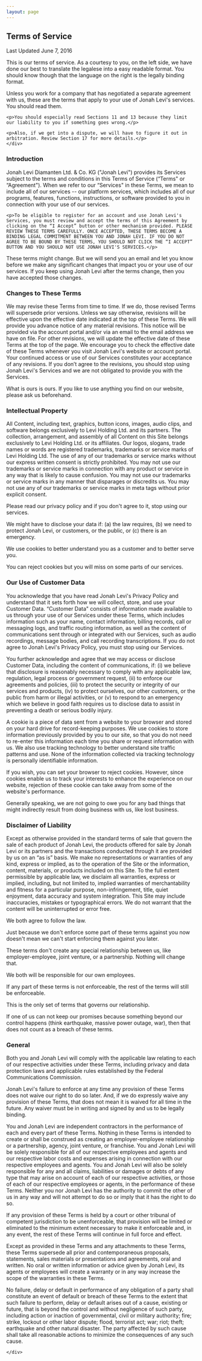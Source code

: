 ```yaml
---
layout: page
---
```


<section>
	<div class="story legal cf">
	<h1>Terms of Service</h1>
	<p class="date">Last Updated June 7, 2016</p>
<p>This is our terms of service. As a courtesy to you, on the left side, we have done our best to translate the legalese into a easy readable format. You should know though that the language on the right is the legally binding format.</p>
<div class="one-half-legal first">
	<div class="easy">
	<p>Unless you work for a company that has negotiated a separate agreement with us, these are the terms that apply to your use of Jonah Levi's services. You should read them.</p>

	<p>You should especially read Sections 11 and 13 because they limit our liability to you if something goes wrong.</p>

	<p>Also, if we get into a dispute, we will have to figure it out in arbitration. Review Section 17 for more details.</p>
	</div>
</div>
<div class="one-half-legal fine-print">
<h3>Introduction</h3>
	<p>Jonah Levi Diamanten Ltd. &amp; Co. KG ("Jonah Levi") provides its Services subject to the terms and conditions in this Terms of Service (“Terms" or “Agreement"). When we refer to our “Services" in these Terms, we mean to include all of our services -- our platform services, which includes all of our programs, features, functions, instructions, or software provided to you in connection with your use of our services.</p>

	<p>To be eligible to register for an account and use Jonah Levi's Services, you must review and accept the terms of this Agreement by clicking on the “I Accept” button or other mechanism provided. PLEASE REVIEW THESE TERMS CAREFULLY. ONCE ACCEPTED, THESE TERMS BECOME A BINDING LEGAL COMMITMENT BETWEEN YOU AND JONAH LEVI. IF YOU DO NOT AGREE TO BE BOUND BY THESE TERMS, YOU SHOULD NOT CLICK THE “I ACCEPT” BUTTON AND YOU SHOULD NOT USE JONAH LEVI'S SERVICES.</p>
</div>

<div class="one-half-legal first">
	<p class="easy">These terms might change. But we will send you an email and let you know before we make any significant changes that impact you or your use of our services. If you keep using Jonah Levi after the terms change, then you have accepted those changes.</p>
</div>
<div class="one-half-legal fine-print">
<h3>Changes to These Terms</h3>
	We may revise these Terms from time to time. If we do, those revised Terms will supersede prior versions. Unless we say otherwise, revisions will be effective upon the effective date indicated at the top of these Terms. We will provide you advance notice of any material revisions. This notice will be provided via the account portal and/or via an email to the email address we have on file. For other revisions, we will update the effective date of these Terms at the top of the page. We encourage you to check the effective date of these Terms whenever you visit Jonah Levi's website or account portal. Your continued access or use of our Services constitutes your acceptance of any revisions. If you don’t agree to the revisions, you should stop using Jonah Levi's Services and we are not obligated to provide you with the Services.
</div>

<div class="one-half-legal first">
	<p class="easy">What is ours is ours. If you like to use anything you find on our website, please ask us beforehand.</p>
</div>
<div class="one-half-legal fine-print">
<h3>Intellectual Property</h3>
<p>All Content, including text, graphics, button icons, images, audio clips, and software belongs exclusively to Levi Holding Ltd. and its partners. The collection, arrangement, and assembly of all Content on this Site belongs exclusively to Levi Holding Ltd. or its affiliates. Our logos, slogans, trade names or words are registered trademarks, trademarks or service marks of Levi Holding Ltd. The use of any of our trademarks or service marks without our express written consent is strictly prohibited. You may not use our trademarks or service marks in connection with any product or service in any way that is likely to cause confusion. You may not use our trademarks or service marks in any manner that disparages or discredits us. You may not use any of our trademarks or service marks in meta tags without prior explicit consent.</p>
</div>

<div class="one-half-legal first">
	<div class="easy">
		<p>Please read our privacy policy and if you don't agree to it, stop using our services.</p>
		<p>We might have to disclose your data if: (a) the law requires, (b) we need to protect Jonah Levi, or customers, or the public, or (c) there is an emergency.</p>
		<p>We use cookies to better understand you as a customer and to better serve you.</p>
		<p>You can reject cookies but you will miss on some parts of our services.</p>
	</div>
</div>
<div class="one-half-legal fine-print">
<h3>Our Use of Customer Data</h3>
<p>You acknowledge that you have read Jonah Levi's Privacy Policy and understand that it sets forth how we will collect, store, and use your Customer Data. “Customer Data" consists of information made available to us through your use of our Services under these Terms, which includes information such as your name, contact information, billing records, call or messaging logs, and traffic routing information, as well as the content of communications sent through or integrated with our Services, such as audio recordings, message bodies, and call recording transcriptions. If you do not agree to Jonah Levi's Privacy Policy, you must stop using our Services.</p>

<p>You further acknowledge and agree that we may access or disclose Customer Data, including the content of communications, if: (i) we believe that disclosure is reasonably necessary to comply with any applicable law, regulation, legal process or government request, (ii) to enforce our agreements and policies, (iii) to protect the security or integrity of our services and products, (iv) to protect ourselves, our other customers, or the public from harm or illegal activities, or (v) to respond to an emergency which we believe in good faith requires us to disclose data to assist in preventing a death or serious bodily injury.</p>

<p>A cookie is a piece of data sent from a website to your browser and stored on your hard drive for record-keeping purposes. We use cookies to store information previously provided by you to our site, so that you do not need to re-enter this information each time you share or request information with us. We also use tracking technology to better understand site traffic patterns and use. None of the information collected via tracking technology is personally identifiable information. </p>
<p>If you wish, you can set your browser to reject cookies. However, since cookies enable us to track your interests to enhance the experience on our website, rejection of these cookie can take away from some of the website's performance.</p>
</div>


<div class="one-half-legal first">
	<div class="easy">
<p>Generally speaking, we are not going to owe you for any bad things that might indirectly result from doing business with us, like lost business.</p>
	</div>
</div>
<div class="one-half-legal fine-print">
<h3>Disclaimer of Liability</h3>

<p>Except as otherwise provided in the standard terms of sale that govern the sale of each product of Jonah Levi, the products offered for sale by Jonah Levi or its partners and the transactions conducted through it are provided by us on an “as is” basis. We make no representations or warranties of any kind, express or implied, as to the operation of the Site or the information, content, materials, or products included on this Site. To the full extent permissible by applicable law, we disclaim all warranties, express or implied, including, but not limited to, implied warranties of merchantability and fitness for a particular purpose, non-infringement, title, quiet enjoyment, data accuracy and system integration. This Site may include inaccuracies, mistakes or typographical errors. We do not warrant that the content will be uninterrupted or error free. </p>

</div>

<div class="one-half-legal first">
	<div class="easy">
<p>We both agree to follow the law.</p>
<p>Just because we don't enforce some part of these terms against you now doesn't mean we can't start enforcing them against you later.</p>
<p>These terms don't create any special relationship between us, like employer-employee, joint venture, or a partnership. Nothing will change that.

We both will be responsible for our own employees.</p>

<p>If any part of these terms is not enforceable, the rest of the terms will still be enforceable.</p>

<p>This is the only set of terms that governs our relationship.</p>

<p>If one of us can not keep our promises because something beyond our control happens (think earthquake, massive power outage, war), then that does not count as a breach of these terms.</p>
	</div>
</div>
<div class="one-half-legal fine-print">
<h3>General</h3>

<p>Both you and Jonah Levi will comply with the applicable law relating to each of our respective activities under these Terms, including privacy and data protection laws and applicable rules established by the Federal Communications Commission. </p>

<p>Jonah Levi's failure to enforce at any time any provision of these Terms does not waive our right to do so later. And, if we do expressly waive any provision of these Terms, that does not mean it is waived for all time in the future. Any waiver must be in writing and signed by and us to be legally binding.</p>

<p>You and Jonah Levi are independent contractors in the performance of each and every part of these Terms. Nothing in these Terms is intended to create or shall be construed as creating an employer-employee relationship or a partnership, agency, joint venture, or franchise. You and Jonah Levi will be solely responsible for all of our respective employees and agents and our respective labor costs and expenses arising in connection with our respective employees and agents. You and Jonah Levi will also be solely responsible for any and all claims, liabilities or damages or debts of any type that may arise on account of each of our respective activities, or those of each of our respective employees or agents, in the performance of these Terms. Neither you nor Jonah Levi has the authority to commit the other of us in any way and will not attempt to do so or imply that it has the right to do so.</p>

<p>If any provision of these Terms is held by a court or other tribunal of competent jurisdiction to be unenforceable, that provision will be limited or eliminated to the minimum extent necessary to make it enforceable and, in any event, the rest of these Terms will continue in full force and effect.</p>

<p>Except as provided in these Terms and any attachments to these Terms, these Terms supersede all prior and contemporaneous proposals, statements, sales materials or presentations and agreements, oral and written. No oral or written information or advice given by Jonah Levi, its agents or employees will create a warranty or in any way increase the scope of the warranties in these Terms.</p>

<p>No failure, delay or default in performance of any obligation of a party shall constitute an event of default or breach of these Terms to the extent that such failure to perform, delay or default arises out of a cause, existing or future, that is beyond the control and without negligence of such party, including action or inaction of governmental, civil or military authority; fire; strike, lockout or other labor dispute; flood, terrorist act; war; riot; theft; earthquake and other natural disaster. The party affected by such cause shall take all reasonable actions to minimize the consequences of any such cause.</p>

</div>


	</div>
</section>